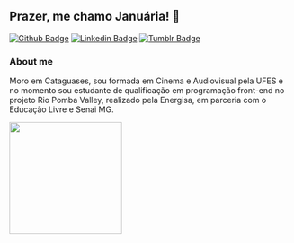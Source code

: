 ## Prazer, me chamo Januária! 👋

[![Github Badge](https://img.shields.io/badge/-Github-000?style=flat-square&logo=Github&logoColor=white&link=https://github.com/januholmes)](https://github.com/januholmes)
[![Linkedin Badge](https://img.shields.io/badge/-LinkedIn-blue?style=flat-square&logo=Linkedin&logoColor=white&link=https://www.linkedin.com/in/janu%C3%A1riaholmes//)](https://www.linkedin.com/in/janu%C3%A1riaholmes/)
[![Tumblr Badge](https://img.shields.io/badge/-Tumblr-000?style=flat-square&logo=Tumblr&logoColor=white&link=https://januholmes.tumblr.com/)](https://januholmes.tumblr.com/)

### About me
Moro em Cataguases, sou formada em Cinema e Audiovisual pela UFES e no momento sou estudante de qualificação em programação front-end no projeto Rio Pomba Valley, realizado pela Energisa, em parceria com o Educação Livre e Senai MG.

<img align="middle" width="200" src="https://c.tenor.com/NwY5ppxLs_oAAAAd/kitten-keybo.gif"/>

<!--
**januholmes/januholmes** is a ✨ _special_ ✨ repository because its `README.md` (this file) appears on your GitHub profile.

Here are some ideas to get you started:

- 🔭 I’m currently working on ...
- 🌱 I’m currently learning ...
- 👯 I’m looking to collaborate on ...
- 🤔 I’m looking for help with ...
- 💬 Ask me about ...
- 📫 How to reach me: ...
- 😄 Pronouns: ...
- ⚡ Fun fact: ...
-->
